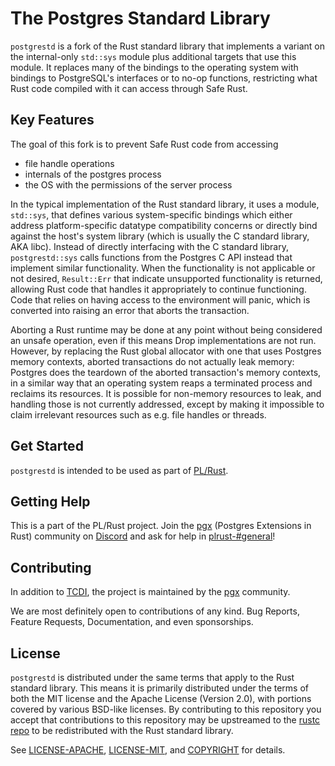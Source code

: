 # The Postgres Standard Library

`postgrestd` is a fork of the Rust standard library that implements a variant on the internal-only `std::sys` module plus additional targets that use this module. It replaces many of the bindings to the operating system with bindings to PostgreSQL's interfaces or to no-op functions, restricting what Rust code compiled with it can access through Safe Rust.

## Key Features

The goal of this fork is to prevent Safe Rust code from accessing 

  * file handle operations
  * internals of the postgres process 
  * the OS with the permissions of the server process
  
In the typical implementation of the Rust standard library, it uses a module, `std::sys`, that defines various system-specific bindings which either address platform-specific datatype compatibility concerns or directly bind against the host's system library (which is usually the C standard library, AKA libc). Instead of directly interfacing with the C standard library, `postgrestd::sys` calls functions from the Postgres C API instead that implement similar functionality. When the functionality is not applicable or not desired, `Result::Err` that indicate unsupported functionality is returned, allowing Rust code that handles it appropriately to continue functioning. Code that relies on having access to the environment will panic, which is converted into raising an error that aborts the transaction.

Aborting a Rust runtime may be done at any point without being considered an unsafe operation, even if this means Drop implementations are not run. However, by replacing the Rust global allocator with one that uses Postgres memory contexts, aborted transactions do not actually leak memory: Postgres does the teardown of the aborted transaction's memory contexts, in a similar way that an operating system reaps a terminated process and reclaims its resources. It is possible for non-memory resources to leak, and handling those is not currently addressed, except by making it impossible to claim irrelevant resources such as e.g. file handles or threads.


## Get Started

`postgrestd` is intended to be used as part of [PL/Rust](https://github.com/tcdi/plrust).

## Getting Help

This is a part of the PL/Rust project. Join the [pgx] (Postgres Extensions in Rust) community on [Discord](https://discord.gg/kwsy38x5Kh) and ask for help in [plrust-#general](https://discord.com/channels/561648697805504526/835595007791726704)!

## Contributing

In addition to [TCDI](https://www.tcdi.com), the project is maintained by the [pgx][pgx] community. 

We are most definitely open to contributions of any kind. Bug Reports, Feature Requests, Documentation, and even sponsorships.


## License

`postgrestd` is distributed under the same terms that apply to the Rust standard library. This means it is primarily distributed under the terms of both the MIT license and the Apache License (Version 2.0), with portions covered by various BSD-like licenses. By contributing to this repository you accept that contributions to this repository may be upstreamed to the [rustc repo](https://github.com/rust-lang/rust) to be redistributed with the Rust standard library.

See [LICENSE-APACHE](LICENSE-APACHE), [LICENSE-MIT](LICENSE-MIT), and
[COPYRIGHT](COPYRIGHT) for details.

[pgx]: https://github.com/tcdi/pgx
